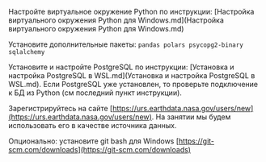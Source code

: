 Настройте виртуальное окружение Python по инструкции: [Настройка виртуального окружения Python для Windows.md](Настройка виртуального окружения Python для Windows.md)

Установите дополнительные пакеты: `pandas polars psycopg2-binary sqlalchemy`

Установите и настройте PostgreSQL по инструкции: [Установка и настройка PostgreSQL в WSL.md](Установка и настройка PostgreSQL в WSL.md). Если PostgreSQL уже установлен, то проверьте подключение к БД из Python (см последний пункт инструкции). 

Зарегистрируйтесь на сайте [https://urs.earthdata.nasa.gov/users/new](https://urs.earthdata.nasa.gov/users/new). На занятии мы будем использовать его в качестве источника данных. 

Опционально: установите git bash для Windows [https://git-scm.com/downloads](https://git-scm.com/downloads)
